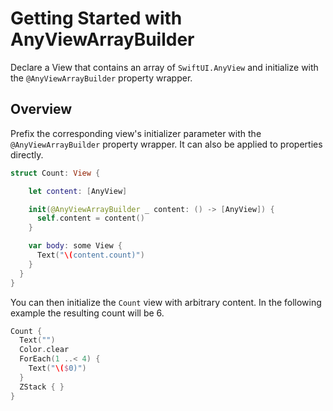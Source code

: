 # Getting Started with AnyViewArrayBuilder

Declare a View that contains an array of `SwiftUI.AnyView` and initialize with the `@AnyViewArrayBuilder` property wrapper.

## Overview

Prefix the corresponding view's initializer parameter with the `@AnyViewArrayBuilder` property wrapper. It can also be applied to properties directly.

```swift
struct Count: View {

    let content: [AnyView]

    init(@AnyViewArrayBuilder _ content: () -> [AnyView]) {
      self.content = content()
    }

    var body: some View {
      Text("\(content.count)")
    }
  }
}
```

You can then initialize the `Count` view with arbitrary content. In the following example the resulting count will be 6.

```swift
Count {
  Text("")
  Color.clear
  ForEach(1 ..< 4) {
    Text("\($0)")
  }
  ZStack { }
}
```
